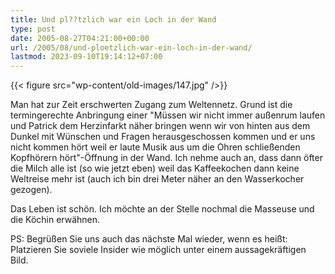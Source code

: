 ```yaml
---
title: Und pl??tzlich war ein Loch in der Wand
type: post
date: 2005-08-27T04:21:00+00:00
url: /2005/08/und-ploetzlich-war-ein-loch-in-der-wand/
lastmod: 2023-09-10T19:14:12+07:00
---
```

{{< figure src="wp-content/old-images/147.jpg" />}}

Man hat zur Zeit erschwerten Zugang zum Weltennetz. Grund ist die termingerechte Anbringung einer "Müssen wir nicht immer außenrum laufen und Patrick dem Herzinfarkt näher bringen wenn wir von hinten aus dem Dunkel mit Wünschen und Fragen herausgeschossen kommen und er uns nicht kommen hört weil er laute Musik aus um die Ohren schließenden Kopfhörern hört"-Öffnung in der Wand. Ich nehme auch an, dass dann öfter die Milch alle ist (so wie jetzt eben) weil das Kaffeekochen dann keine Weltreise mehr ist (auch ich bin drei Meter näher an den Wasserkocher gezogen).

Das Leben ist schön. Ich möchte an der Stelle nochmal die Masseuse und die Köchin erwähnen.

PS: Begrüßen Sie uns auch das nächste Mal wieder, wenn es heißt: Platzieren Sie soviele Insider wie möglich unter einem aussagekräftigen Bild.
